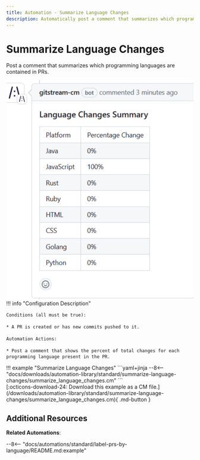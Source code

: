 ```yaml
---
title: Automation - Summarize Language Changes
description: Automatically post a comment that summarizes which programming languages are contained in PRs..
---
```

# Summarize Language Changes

<!-- --8<-- [start:example]-->

Post a comment that summarizes which programming languages are contained in PRs.

![Summarize Language Changes](/automations/standard/summarize-language-changes/summarize-language-changes.png)
!!! info "Configuration Description"

    Conditions (all must be true):
    
    * A PR is created or has new commits pushed to it.
    
    Automation Actions:
    
    * Post a comment that shows the percent of total changes for each programming language present in the PR.

<div class="automationExample" markdown="1">
!!! example "Summarize Language Changes"
    ```yaml+jinja
    --8<-- "docs/downloads/automation-library/standard/summarize-language-changes/summarize_language_changes.cm"
    ```
    <div class="result" markdown>
      <span>
      [:octicons-download-24: Download this example as a CM file.](/downloads/automation-library/standard/summarize-language-changes/summarize_language_changes.cm){ .md-button }
      </span>
    </div>

## Additional Resources

**Related Automations**:

--8<-- "docs/automations/standard/label-prs-by-language/README.md:example"

<!-- --8<-- [end:example]-->